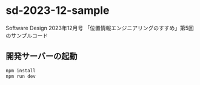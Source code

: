 # sd-2023-12-sample
Software Design 2023年12月号 「位置情報エンジニアリングのすすめ」第5回のサンプルコード

## 開発サーバーの起動

```sh
npm install
npm run dev
```

